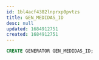 ```yaml
---
id: 1bl4acf4382lnprxp0pvtzs
title: GEN_MEDIDAS_ID
desc: null
updated: 1684912751
created: 1684912751
---
```



```sql
CREATE GENERATOR GEN_MEDIDAS_ID;
```
